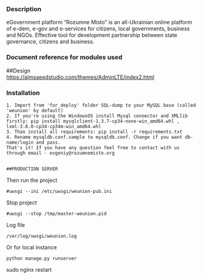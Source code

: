 ### Description

eGovernment platform “Rozumne Misto” is an all-Ukrainian online platform of e-dem, e-gov and e-services for citizens, local governments, business and NGOs.
Effective tool for development partnership between state governance, citizens and business. 


### Document reference for modules used

##Design  
https://almsaeedstudio.com/themes/AdminLTE/index2.html

### Installation
```
1. Import from 'for_deploy' folder SQL-dump to your MySQL base (called 'weunion' by default)
2. If you're using the WindowsOS install Mysql connector and XMLlib firstly: pip install mysqlclient-1.3.7-cp34-none-win_amd64.whl ,
lxml-3.6.0-cp34-cp34m-win_amd64.whl
3. Than install all requirements: pip install -r requirements.txt
4. Rename mysqldb.conf.sample to mysqldb.conf. Change if you want db-name/login and pass.
That's it! If you have any question feel free to contact with us through email - evgeniy@rozumnemisto.org


##PRODUCTION SERVER
```
Then run the project 
```
#uwsgi --ini /etc/uwsgi/weunion-pub.ini
```
Stop project
```
#uwsgi --stop /tmp/master-weunion.pid
```
Log file
```
/var/log/uwsgi/weunion.log
```
Or for local instance
```
python manage.py runserver
```
sudo nginx restart
